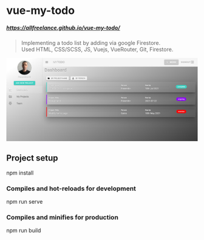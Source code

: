 # vue-my-todo
##### https://allfreelance.github.io/vue-my-todo/

> Implementing a todo list by adding via google Firestore.<br>
> Used HTML, CSS/SCSS, JS, Vuejs, VueRouter, Git, Firestore.

[![](https://github.com/allfreelance/vue-my-todo/blob/main/screen.jpg)](https://allfreelance.github.io/vue-my-todo/)

## Project setup
npm install

### Compiles and hot-reloads for development
npm run serve

### Compiles and minifies for production
npm run build


